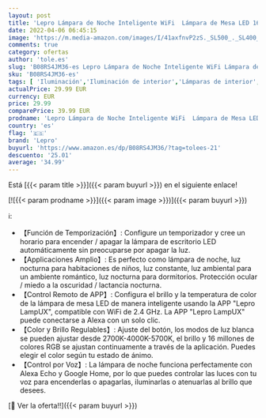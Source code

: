 ```yaml
---
layout: post
title: 'Lepro Lámpara de Noche Inteligente WiFi  Lámpara de Mesa LED 16 Millones de Colores RGB y Luz Blanca Regulable con APP  Compatible con Alexa y Google Home  ideal para descansar  leer y decorar'
date: 2022-04-06 06:45:15
image: 'https://m.media-amazon.com/images/I/41axfnvP2zS._SL500_._SL400_.jpg'
comments: true
category: ofertas
author: 'tole.es'
slug: 'B08RS4JM36-es Lepro Lámpara de Noche Inteligente WiFi Lámpara de Mesa...'
sku: 'B08RS4JM36-es'
tags: [ 'Iluminación','Iluminación de interior','Lámparas de interior','Lámparas de mesa','alexa','google','home','lepro', ]
actualPrice: 29.99 EUR
currency: EUR
price: 29.99
comparePrice: 39.99 EUR
prodname: 'Lepro Lámpara de Noche Inteligente WiFi  Lámpara de Mesa LED 16 Millones de Colores RGB y Luz Blanca Regulable con APP  Compatible con Alexa y Google Home  ideal para descansar  leer y decorar'
country: 'es'
flag: '🇪🇸'
brand: 'Lepro'
buyurl: 'https://www.amazon.es/dp/B08RS4JM36/?tag=tolees-21'
descuento: '25.01'
average: '34.99'
---
```


Está [{{< param title >}}]({{< param buyurl >}}) en el siguiente enlace!

[![{{< param prodname >}}]({{< param image >}})]({{< param buyurl >}})

ℹ️:

- 【Función de Temporización】: Configure un temporizador y cree un horario para encender / apagar la lámpara de escritorio LED automáticamente sin preocuparse por apagar la luz.
- 【Applicaciones Amplio】: Es perfecto como lámpara de noche, luz nocturna para habitaciones de niños, luz constante, luz ambiental para un ambiente romántico, luz nocturna para dormitorios. Protección ocular / miedo a la oscuridad / lactancia nocturna.
- 【Control Remoto de APP】: Configura el brillo y la temperatura de color de la lámpara de mesa LED de manera inteligente usando la APP "Lepro LampUX", compatible con WiFi de 2.4 GHz. La APP "Lepro LampUX" puede conectarse a Alexa con un solo clic.
- 【Color y Brillo Regulables】: Ajuste del botón, los modos de luz blanca se pueden ajustar desde 2700K-4000K-5700K, el brillo y 16 millones de colores RGB se ajustan continuamente a través de la aplicación. Puedes elegir el color según tu estado de ánimo.
- 【Control por Voz】: La lámpara de noche funciona perfectamente con Alexa Echo y Google Home, por lo que puedes controlar las luces con tu voz para encenderlas o apagarlas, iluminarlas o atenuarlas al brillo que desees.

[🛒 Ver la oferta!!]({{< param buyurl >}})
